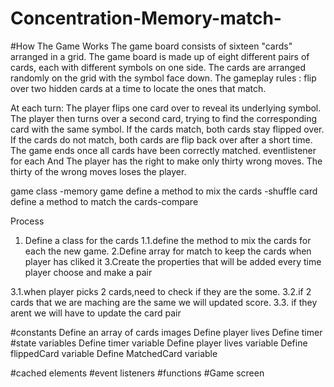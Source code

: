 # Concentration-Memory-match-
#How The Game Works
The game board consists of sixteen "cards" arranged in a grid. The game board is made up of eight different pairs of cards, each with different symbols on one side. The cards are arranged randomly on the grid with the symbol face down. The gameplay rules : flip over two hidden cards at a time to locate the ones that match.

At each turn:
The player flips one card over to reveal its underlying symbol.
The player then turns over a second card, trying to find the corresponding card with the same symbol.
If the cards match, both cards stay flipped over.
If the cards do not match, both cards are flip back over after a short time.
The game ends once all cards have been correctly matched.
eventlistener for each
And The player has the right to make only thirty wrong moves. The thirty of the wrong moves loses the player.

game class -memory game
define a method to mix the cards -shuffle card
define a method to match the cards-compare

Process 
1. Define a class for the cards 
1.1.define the method to mix the cards  for each the new game.
2.Define array for match to keep the cards when player has cliked it
3.Create the properties that will be added every time player choose and make a pair

3.1.when player picks 2 cards,need to check if they are the some.
3.2.if 2 cards that we are maching are the same we will updated score.
3.3. if they arent we will have to update the card pair 



#constants 
Define an array of cards images
Define player lives
Define timer
#state variables 
Define timer variable
Define player lives variable
Define flippedCard variable
Define MatchedCard variable

#cached elements 
#event listeners 
#functions 
#Game screen